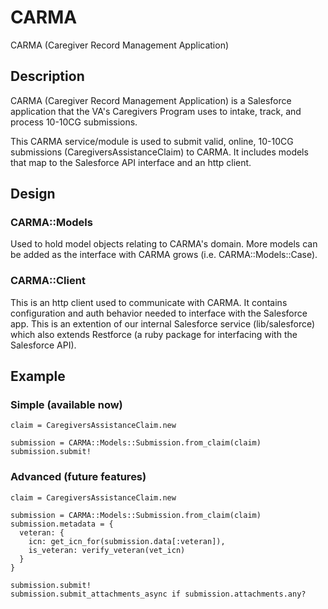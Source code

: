 # CARMA
CARMA (Caregiver Record Management Application)

## Description
CARMA (Caregiver Record Management Application) is a Salesforce application that the VA's Caregivers Program uses to intake, track, and process 10-10CG submissions.

This CARMA service/module is used to submit valid, online, 10-10CG submissions (CaregiversAssistanceClaim) to CARMA. It includes models that map to the Salesforce API interface and an http client.

## Design

### CARMA::Models
Used to hold model objects relating to CARMA's domain. More models can be added as the interface with CARMA grows (i.e. CARMA::Models::Case).

### CARMA::Client
This is an http client used to communicate with CARMA. It contains configuration and auth behavior needed to interface with the Salesforce app. This is an extention of our internal Salesforce service (lib/salesforce) which also extends Restforce (a ruby package for interfacing with the Salesforce API).

## Example

### Simple (available now)
```
claim = CaregiversAssistanceClaim.new

submission = CARMA::Models::Submission.from_claim(claim)
submission.submit!
```

### Advanced (future features)
```
claim = CaregiversAssistanceClaim.new

submission = CARMA::Models::Submission.from_claim(claim)
submission.metadata = {
  veteran: {
    icn: get_icn_for(submission.data[:veteran]),
    is_veteran: verify_veteran(vet_icn)
  }
}

submission.submit!
submission.submit_attachments_async if submission.attachments.any?
```

